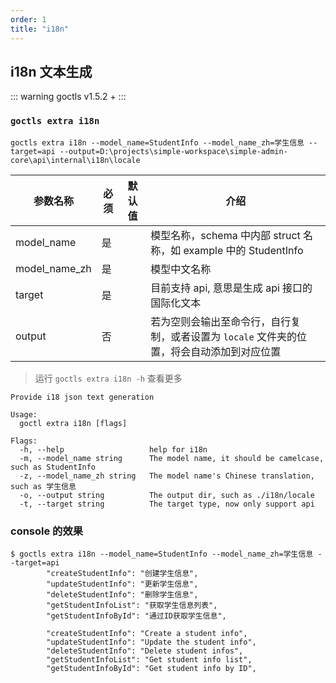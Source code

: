 ```yaml
---
order: 1
title: "i18n"
---
```


## i18n 文本生成

::: warning
goctls v1.5.2 +
:::

### `goctls extra i18n`

```shell
goctls extra i18n --model_name=StudentInfo --model_name_zh=学生信息 --target=api --output=D:\projects\simple-workspace\simple-admin-core\api\internal\i18n\locale
```

| 参数名称      | 必须 | 默认值 | 介绍                                                                                       |
| ------------- | ---- | ------ | ------------------------------------------------------------------------------------------ |
| model_name    | 是   |        | 模型名称，schema 中内部 struct 名称，如 example 中的 StudentInfo                           |
| model_name_zh | 是   |        | 模型中文名称                                                                               |
| target        | 是   |        | 目前支持 api, 意思是生成 api 接口的国际化文本                                              |
| output        | 否   |        | 若为空则会输出至命令行，自行复制，或者设置为 `locale` 文件夹的位置，将会自动添加到对应位置 |

> 运行 `goctls extra i18n -h` 查看更多

```shell
Provide i18 json text generation

Usage:
  goctl extra i18n [flags]

Flags:
  -h, --help                   help for i18n
  -m, --model_name string      The model name, it should be camelcase, such as StudentInfo
  -z, --model_name_zh string   The model name's Chinese translation, such as 学生信息
  -o, --output string          The output dir, such as ./i18n/locale
  -t, --target string          The target type, now only support api
```

### console 的效果

```text
$ goctls extra i18n --model_name=StudentInfo --model_name_zh=学生信息 --target=api
        "createStudentInfo": "创建学生信息",
        "updateStudentInfo": "更新学生信息",
        "deleteStudentInfo": "删除学生信息",
        "getStudentInfoList": "获取学生信息列表",
        "getStudentInfoById": "通过ID获取学生信息",

        "createStudentInfo": "Create a student info",
        "updateStudentInfo": "Update the student info",
        "deleteStudentInfo": "Delete student infos",
        "getStudentInfoList": "Get student info list",
        "getStudentInfoById": "Get student info by ID",
```
